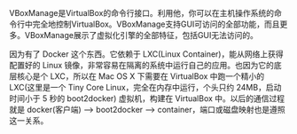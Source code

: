 VBoxManage是VirtualBox的命令行接口。利用他，你可以在主机操作系统的命令行中完全地控制VirtualBox。VBoxManage支持GUI可访问的全部功能，而且更多。VBoxManage展示了虚拟化引擎的全部特征，包括GUI无法访问的。

因为有了 Docker 这个东西。它依赖于 LXC\(Linux Container\)，能从网络上获得配置好的 Linux 镜像，非常容易在隔离的系统中运行自己的应用。也因为它的底层核心是个 LXC，所以在 Mac OS X 下需要在 VirtualBox 中跑一个精小的 LXC\(这里是一个 Tiny Core Linux，完全在内存中运行，个头只约 24MB，启动时间小于 5 秒的 boot2docker\) 虚拟机，构建在 VirtualBox 中。以后的通信过程就是 docker\(客户端\) --&gt; boot2docker --&gt; container，端口或磁盘映射也是遵照这一关系。



